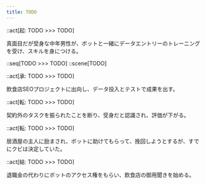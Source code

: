 ```yaml
---
title: TODO
---
```


::act[起: TODO >>> TODO]

真面目だが受身な中年男性が、ボットと一緒にデータエントリーのトレーニングを受け、スキルを身につける。

::seq[TODO >>> TODO]
::scene[TODO]

::act[承: TODO >>> TODO]

飲食店SEOプロジェクトに出向し、データ投入とテストで成果を出す。

::act[転: TODO >>> TODO]

契約外のタスクを振られたことを断り、受身だと認識され、評価が下がる。

::act[転: TODO >>> TODO]

居酒屋の主人に励まされ、ボットに助けてもらって、挽回しようとするが、すでにクビは決定していた。

::act[結: TODO >>> TODO]

退職金の代わりにボットのアクセス権をもらい、飲食店の御用聞きを始める。
